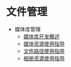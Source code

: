 # 文件管理
- 媒体库管理
  - [媒体库开发概述](medialibrary-overview.md)
  - [媒体资源使用指导](medialibrary-resource-guidelines.md)
  - [文件路径使用指导](medialibrary-filepath-guidelines.md)
  - [相册资源使用指导](medialibrary-album-guidelines.md)